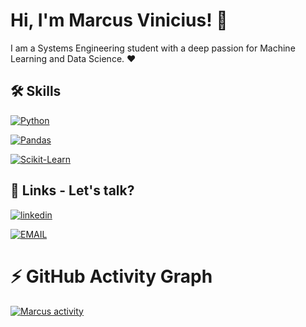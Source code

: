
# Hi, I'm Marcus Vinicius! 👋
I am a Systems Engineering student with a deep passion for Machine Learning and Data Science. ❤️


## 🛠 Skills
[![Python](https://img.shields.io/badge/-Python-000?style=flat-square&logo=python&logoColor=blue)](https://www.python.org/) 

[![Pandas](https://img.shields.io/badge/-MYSQL-000?style=flat-square&logo=pandas&logoColor=white)](https://pandas.pydata.org/)

[![Scikit-Learn](https://img.shields.io/badge/-Scikit--Learn-000?style=flat-square&logo=scikit-learn&logoColor=FFA500)](https://scikit-learn.org/)
## 🔗 Links - Let's talk?

[![linkedin](https://img.shields.io/badge/linkedin-000?style=for-the-badge&logo=linkedin&logoColor=blue)](https://www.linkedin.com/in/marcusviniciusalvesbittencourt/)

[![EMAIL](https://img.shields.io/badge/EMAIl-000?style=for-the-badge&logo=GMAIL&logoColor=REd)](mailto:mvb0293@gmail.com)
# ⚡ GitHub Activity Graph

[![Marcus activity](https://github-readme-activity-graph.cyclic.app/graph?username=seu_usuario&theme=react-dark)](https://github.com/ashutosh00710/github-readme-activity-graph)
